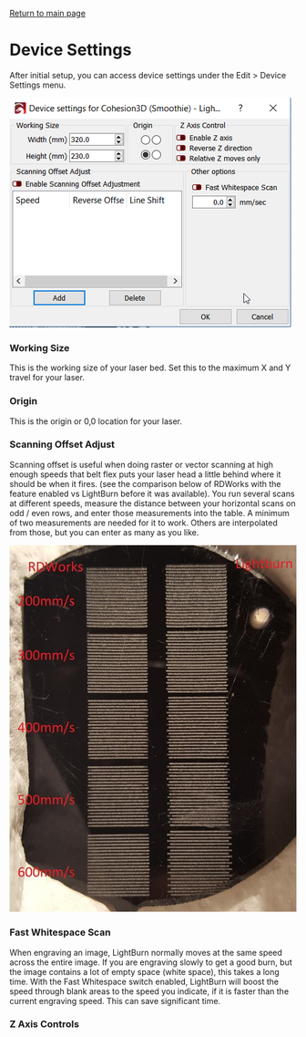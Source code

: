 [Return to main page](README.md)
# Device Settings

After initial setup, you can access device settings under the Edit > Device Settings menu.



![Device Settings Window](/img/DeviceSettings.PNG)

<a name="WorkingSize">

### Working Size

This is the working size of your laser bed. Set this to the maximum X and Y travel for your laser. 

<a name="origin">

### Origin

This is the origin or 0,0 location for your laser. 

<a name="ScanningOffset">

### Scanning Offset Adjust

Scanning offset is useful when doing raster or vector scanning at high enough speeds that belt flex puts your laser head a little behind where it should be when it fires. (see the comparison below of RDWorks with the feature enabled vs LightBurn before it was available). You run several scans at different speeds, measure the distance between your horizontal scans on odd / even rows, and enter those measurements into the table. A minimum of two measurements are needed for it to work. Others are interpolated from those, but you can enter as many as you like.

![Scanning Offset Calibration](/img/ScanningOffsetCalibration.jpg)

<a name="FastWhitespace">

### Fast Whitespace Scan

When engraving an image, LightBurn normally moves at the same speed across the entire image. If you are engraving slowly to get a good burn, but the image contains a lot of empty space (white space), this takes a long time. With the Fast Whitespace switch enabled, LightBurn will boost the speed through blank areas to the speed you indicate, if it is faster than the current engraving speed. This can save significant time.

<a name="zaxis">

### Z Axis Controls